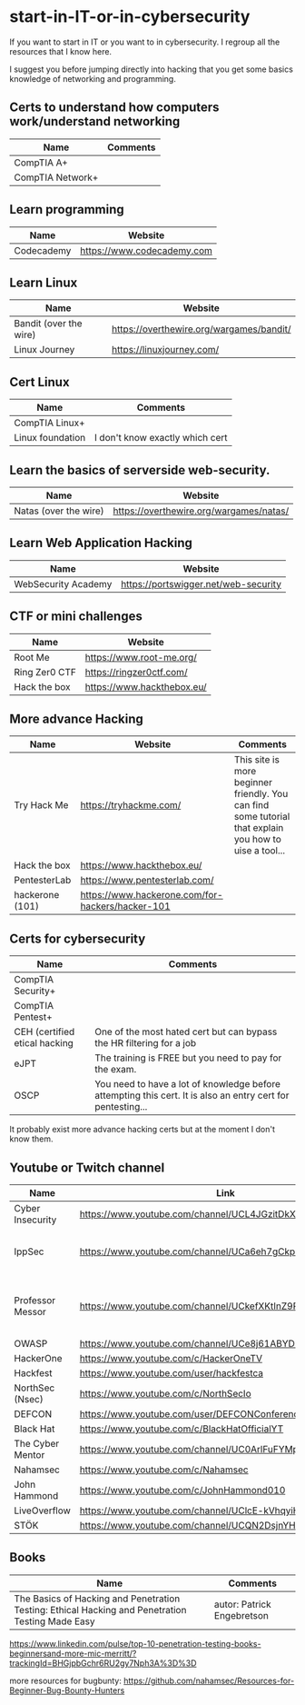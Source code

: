 # start-in-IT-or-in-cybersecurity
If you want to start in IT or you want to in cybersecurity. I regroup all the resources that I know here.

I suggest you before jumping directly into hacking that you get some basics knowledge of networking and programming.

## Certs to understand how computers work/understand networking

| Name  | Comments |
| ------------- | ------------- |
| CompTIA A+ | |
| CompTIA Network+ | |

## Learn programming
| Name  | Website |
| ------------- | ------------- |
| Codecademy  | https://www.codecademy.com |

## Learn Linux

| Name  | Website |
| ------------- | ------------- |
| Bandit (over the wire) | https://overthewire.org/wargames/bandit/  |
| Linux Journey | https://linuxjourney.com/ |

## Cert Linux

| Name  | Comments |
| ------------- | ------------- |
| CompTIA Linux+ | |
| Linux foundation | I don't know exactly which cert |


## Learn the basics of serverside web-security.

| Name  | Website |
| ------------- | ------------- |
| Natas (over the wire) | https://overthewire.org/wargames/natas/ |

## Learn Web Application Hacking
| Name  | Website |
| ------------- | ------------- |
| WebSecurity Academy | https://portswigger.net/web-security |

## CTF or mini challenges

| Name | Website |
| ------------- | ------------- |
| Root Me | https://www.root-me.org/ |
| Ring Zer0 CTF | https://ringzer0ctf.com/ |
| Hack the box | https://www.hackthebox.eu/ |

## More advance Hacking

| Name | Website | Comments |
| ------------- | ------------- | ------------- |
| Try Hack Me | https://tryhackme.com/ | This site is more beginner friendly. You can find some tutorial that explain you how to uise a tool... |
| Hack the box | https://www.hackthebox.eu/ | |
| PentesterLab | https://www.pentesterlab.com/ | |
| hackerone (101) | https://www.hackerone.com/for-hackers/hacker-101 | |

## Certs for cybersecurity
| Name  | Comments |
| ------------- | ------------- |
| CompTIA Security+ | |
| CompTIA Pentest+ | |
| CEH (certified etical hacking | One of the most hated cert but can bypass the HR filtering for a job |
| eJPT | The training is FREE but you need to pay for the exam. |
| OSCP | You need to have a lot of knowledge before attempting this cert. It is also an entry cert for pentesting... |
It probably exist more advance hacking certs but at the moment I don't know them.

## Youtube or Twitch channel
| Name | Link | Comments |
| ------------- | ------------- | ------------- |
| Cyber Insecurity | https://www.youtube.com/channel/UCL4JGzitDkX5TOwzs9A02Kg | |
| IppSec | https://www.youtube.com/channel/UCa6eh7gCkpPo5XXUDfygQQA | walkthrough of old Hack the Box machines/boxes |
| Professor Messor | https://www.youtube.com/channel/UCkefXKtInZ9PLsoGRtml2FQ | Videos to study the A+, Network+ or Security+ certification |
| OWASP | https://www.youtube.com/channel/UCe8j61ABYDuPTdtjItD2veA | |
| HackerOne | https://www.youtube.com/c/HackerOneTV | |
| Hackfest | https://www.youtube.com/user/hackfestca | |
| NorthSec (Nsec) | https://www.youtube.com/c/NorthSecIo | |
| DEFCON | https://www.youtube.com/user/DEFCONConference/videos | |
| Black Hat | https://www.youtube.com/c/BlackHatOfficialYT | |
| The Cyber Mentor | https://www.youtube.com/channel/UC0ArlFuFYMpEewyRBzdLHiw | |
| Nahamsec | https://www.youtube.com/c/Nahamsec | |
| John Hammond | https://www.youtube.com/c/JohnHammond010 | |
| LiveOverflow | https://www.youtube.com/channel/UClcE-kVhqyiHCcjYwcpfj9w | |
| STÖK | https://www.youtube.com/channel/UCQN2DsjnYH60SFBIA6IkNwg | |

## Books
| Name  | Comments |
| ------------- | ------------- |
| The Basics of Hacking and Penetration Testing: Ethical Hacking and Penetration Testing Made Easy | autor: Patrick Engebretson |

https://www.linkedin.com/pulse/top-10-penetration-testing-books-beginnersand-more-mic-merritt/?trackingId=BHGjpbGchr6RU2gy7Nph3A%3D%3D

more resources for bugbunty: https://github.com/nahamsec/Resources-for-Beginner-Bug-Bounty-Hunters 
